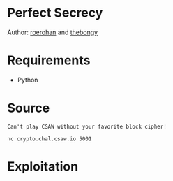# Perfect Secrecy

Author: [roerohan](https://github.com/roerohan) and [thebongy](https://github.com/thebongy)

# Requirements

- Python

# Source

```
Can't play CSAW without your favorite block cipher!

nc crypto.chal.csaw.io 5001
```

# Exploitation

